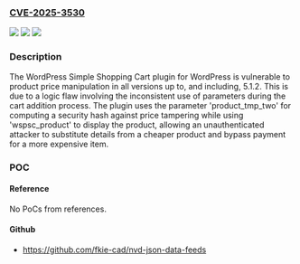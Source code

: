 ### [CVE-2025-3530](https://cve.mitre.org/cgi-bin/cvename.cgi?name=CVE-2025-3530)
![](https://img.shields.io/static/v1?label=Product&message=WordPress%20Simple%20Shopping%20Cart&color=blue)
![](https://img.shields.io/static/v1?label=Version&message=*%3C%3D%205.1.2%20&color=brighgreen)
![](https://img.shields.io/static/v1?label=Vulnerability&message=CWE-472%20External%20Control%20of%20Assumed-Immutable%20Web%20Parameter&color=brighgreen)

### Description

The WordPress Simple Shopping Cart plugin for WordPress is vulnerable to product price manipulation in all versions up to, and including, 5.1.2. This is due to a logic flaw involving the inconsistent use of parameters during the cart addition process. The plugin uses the parameter 'product_tmp_two' for computing a security hash against price tampering while using 'wspsc_product' to display the product, allowing an unauthenticated attacker to substitute details from a cheaper product and bypass payment for a more expensive item.

### POC

#### Reference
No PoCs from references.

#### Github
- https://github.com/fkie-cad/nvd-json-data-feeds

